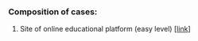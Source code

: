 ### Composition of cases:
01. Site of online educational platform (easy level) \[[link](01-education-platform/)\]